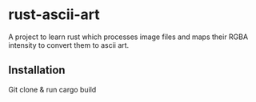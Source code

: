 # rust-ascii-art
 A project to learn rust which processes image files and maps their RGBA intensity to convert them to ascii art.
## Installation
Git clone & run cargo build
